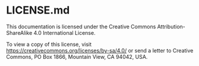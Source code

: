 # LICENSE.md

This documentation is licensed under the Creative Commons Attribution-ShareAlike 4.0 International License.

To view a copy of this license, visit https://creativecommons.org/licenses/by-sa/4.0/ or 
send a letter to Creative Commons, PO Box 1866, Mountain View, CA 94042, USA.
